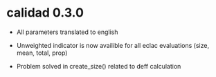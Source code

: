 
# calidad 0.3.0


- All parameters translated to english 

- Unweighted indicator is now availible for all eclac evaluations (size, mean, total, prop)

- Problem solved in create_size() related to deff calculation 

 
